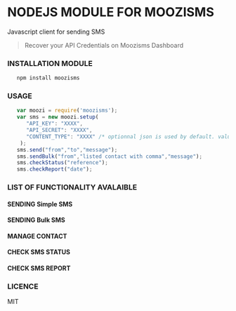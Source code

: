 # NODEJS MODULE FOR MOOZISMS
Javascript client for sending SMS 

> Recover your API Credentials on Moozisms Dashboard

### INSTALLATION MODULE

```javascript
   npm install moozisms
```

### USAGE

```javascript
   var moozi = require('moozisms');
   var sms = new moozi.setup(
      "API_KEY": "XXXX", 
      "API_SECRET": "XXXX",
      "CONTENT_TYPE": "XXXX" /* optionnal json is used by default. value possible (json or xml) */
    );
   sms.send("from","to","message"); 
   sms.sendBulk("from","listed contact with comma","message");
   sms.checkStatus("reference");
   sms.checkReport("date");

```


### LIST OF FUNCTIONALITY AVALAIBLE

#### SENDING Simple SMS
#### SENDING Bulk SMS
#### MANAGE CONTACT 
#### CHECK SMS STATUS 
#### CHECK SMS REPORT 



### LICENCE 
MIT